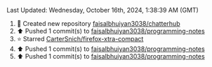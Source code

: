 <!--RECENT_ACTIVITY:last_update-->
Last Updated: Wednesday, October 16th, 2024, 1:38:39 AM (GMT)
<!--RECENT_ACTIVITY:last_update_end-->
<!--RECENT_ACTIVITY:start-->
1. 📔 Created new repository [faisalbhuiyan3038/chatterhub](https://github.com/faisalbhuiyan3038/chatterhub)<br>
2. ⬆️ Pushed 1 commit(s) to [faisalbhuiyan3038/programming-notes](https://github.com/faisalbhuiyan3038/programming-notes)<br>
3. ⭐ Starred [CarterSnich/firefox-xtra-compact](https://github.com/CarterSnich/firefox-xtra-compact)<br>
4. ⬆️ Pushed 1 commit(s) to [faisalbhuiyan3038/programming-notes](https://github.com/faisalbhuiyan3038/programming-notes)<br>
5. ⬆️ Pushed 1 commit(s) to [faisalbhuiyan3038/programming-notes](https://github.com/faisalbhuiyan3038/programming-notes)<br>
<!--RECENT_ACTIVITY:end-->
